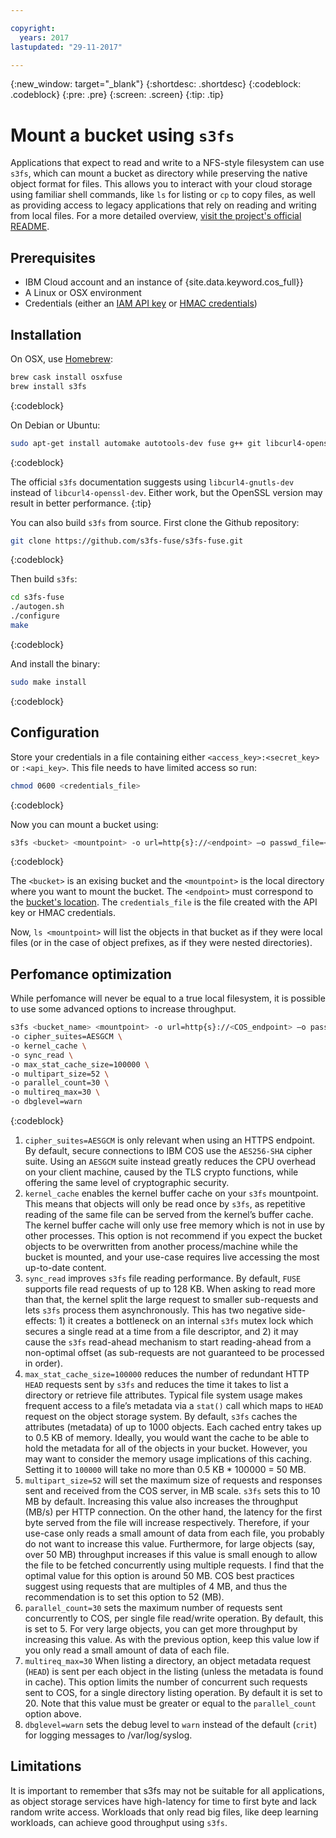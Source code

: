 ```yaml
---

copyright:
  years: 2017
lastupdated: "29-11-2017"

---
```

{:new_window: target="_blank"}
{:shortdesc: .shortdesc}
{:codeblock: .codeblock}
{:pre: .pre}
{:screen: .screen}
{:tip: .tip}

# Mount a bucket using `s3fs`

Applications that expect to read and write to a NFS-style filesystem can use `s3fs`, which can mount a bucket as directory while preserving the native object format for files. This allows you to interact with your cloud storage using familiar shell commands, like `ls` for listing or `cp` to copy files, as well as providing access to legacy applications that rely on reading and writing from local files. For a more detailed overview, [visit the project's official README](https://github.com/s3fs-fuse/s3fs-fuse).

## Prerequisites
* IBM Cloud account and an instance of {site.data.keyword.cos_full}}
* A Linux or OSX environment
* Credentials (either an [IAM API key](/docs/services/cloud-object-storage/iam/overview.html) or [HMAC credentials](/docs/services/cloud-object-storage/hmac/credentials.html))

## Installation
On OSX, use [Homebrew](http://brew.sh/):

```sh
brew cask install osxfuse
brew install s3fs
```
{:codeblock}

On Debian or Ubuntu: 

```sh
sudo apt-get install automake autotools-dev fuse g++ git libcurl4-openssl-dev libfuse-dev libssl-dev libxml2-dev make pkg-config
```
{:codeblock}

The official `s3fs` documentation suggests using `libcurl4-gnutls-dev` instead of `libcurl4-openssl-dev`.  Either work, but the OpenSSL version may result in better performance. 
{:tip}

You can also build `s3fs` from source.  First clone the Github repository:

```sh
git clone https://github.com/s3fs-fuse/s3fs-fuse.git 
```
{:codeblock}

Then build `s3fs`:

```sh
cd s3fs-fuse
./autogen.sh
./configure
make

```
{:codeblock}

And install the binary:

```sh
sudo make install
```
{:codeblock}

## Configuration
Store your credentials in a file containing either `<access_key>:<secret_key>` or `:<api_key>`.  This file needs to have limited access so run:

```sh
chmod 0600 <credentials_file> 
```
{:codeblock}

Now you can mount a bucket using:

```sh
s3fs <bucket> <mountpoint> -o url=http{s}://<endpoint> –o passwd_file=<credentials_file>
```
{:codeblock}

The `<bucket>` is an exising bucket and the `<mountpoint>` is the local directory where you want to mount the bucket.  The `<endpoint>` must correspond to the [bucket's location](/docs/services/cloud-object-storage/basics/endpoints.html).  The `credentials_file` is the file created with the API key or HMAC credentials.

Now, `ls <mountpoint>` will list the objects in that bucket as if they were local files (or in the case of object prefixes, as if they were nested directories).

## Perfomance optimization

While perfomance will never be equal to a true local filesystem, it is possible to use some advanced options to increase throughput. 

```sh
s3fs <bucket_name> <mountpoint> -o url=http{s}://<COS_endpoint> –o passwd_file=<credentials_file> \
-o cipher_suites=AESGCM \
-o kernel_cache \
-o sync_read \
-o max_stat_cache_size=100000 \
-o multipart_size=52 \
-o parallel_count=30 \
-o multireq_max=30 \
-o dbglevel=warn
```
{:codeblock}

1.	`cipher_suites=AESGCM` is only relevant when using an HTTPS endpoint.  By default, secure connections to IBM COS use the `AES256-SHA` cipher suite. Using an `AESGCM` suite instead greatly reduces the CPU overhead on your client machine, caused by the TLS crypto functions, while offering the same level of cryptographic security.
2.	`kernel_cache` enables the kernel buffer cache on your `s3fs` mountpoint. This means that objects will only be read once by `s3fs`, as repetitive reading of the same file can be served from the kernel’s buffer cache. The kernel buffer cache will only use free memory which is not in use by other processes. This option is not recommend if you expect the bucket objects to be overwritten from another process/machine while the bucket is mounted, and your use-case requires live accessing the most up-to-date content. 
3.	`sync_read`  improves `s3fs` file reading performance.  By default, `FUSE` supports file read requests of up to 128 KB. When asking to read more than that, the kernel split the large request to smaller sub-requests and lets `s3fs` process them asynchronously. This has two negative side-effects: 1) it creates a bottleneck on an internal `s3fs` mutex lock which secures a single read at a time from a file descriptor, and 2) it may cause the `s3fs` read-ahead mechanism to start reading-ahead from a non-optimal offset (as sub-requests are not guaranteed to be processed in order).
4. `max_stat_cache_size=100000` reduces the number of redundant HTTP `HEAD` requests sent by `s3fs` and reduces the time it takes to list a directory or retrieve file attributes. Typical file system usage makes frequent access to a file’s metadata via a `stat()` call which maps to `HEAD` request on the object storage system.  By default, `s3fs` caches the attributes (metadata) of up to 1000 objects. Each cached entry takes up to 0.5 KB of memory. Ideally, you would want the cache to be able to hold the metadata for all of the objects in your bucket. However, you may want to consider the memory usage implications of this caching. Setting it to `100000` will take no more than 0.5 KB * 100000 = 50 MB.
5.	`multipart_size=52` will set the maximum size of requests and responses sent and received from the COS server, in MB scale. `s3fs` sets this to 10 MB by default. Increasing this value also increases the throughput (MB/s) per HTTP connection. On the other hand, the latency for the first byte served from the file will increase respectively. Therefore, if your use-case only reads a small amount of data from each file, you probably do not want to increase this value. Furthermore, for large objects (say, over 50 MB) throughput increases if this value is small enough to allow the file to be fetched concurrently using multiple requests. I find that the optimal value for this option is around 50 MB. COS best practices suggest using requests that are multiples of 4 MB, and thus the recommendation is to set this option to 52 (MB).
6.	`parallel_count=30` sets the maximum number of requests sent concurrently to COS, per single file read/write operation. By default, this is set to 5. For very large objects, you can get more throughput by increasing this value. As with the previous option, keep this value low if you only read a small amount of data of each file.
7. `multireq_max=30` When listing a directory, an object metadata request (`HEAD`) is sent per each object in the listing (unless the metadata is found in cache). This option limits the number of concurrent such requests sent to COS, for a single directory listing operation. By default it is set to 20. Note that this value must be greater or equal to the `parallel_count` option above.
8.	`dbglevel=warn` sets the debug level to `warn` instead of the default (`crit`) for logging messages to /var/log/syslog.

## Limitations
It is important to remember that s3fs may not be suitable for all applications, as object storage services have high-latency for time to first byte and lack random write access. Workloads that only read big files, like deep learning workloads, can achieve good throughput using `s3fs`. 
